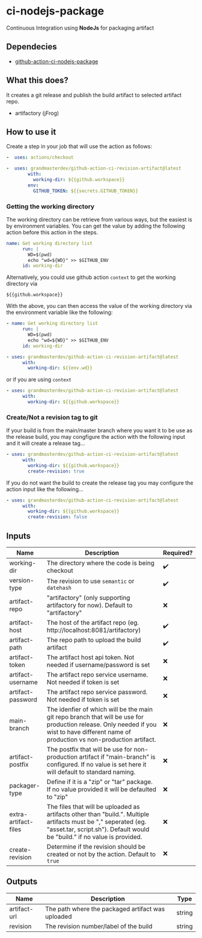 # ci-nodejs-package

Continuous Integration using **NodeJs** for packaging artifact

## Dependecies

- [github-action-ci-nodejs-package](https://github.com/grandmasterdev/github-action-ci-nodejs-package)

## What this does?

It creates a git release and publish the build artifact to selected artifact repo.

- artifactory (jFrog)

## How to use it

Create a step in your job that will use the action as follows:

```yaml
-  uses: actions/checkout

-  uses: grandmasterdev/github-action-ci-revision-artifact@latest
        with:
          working-dir: ${{github.workspace}}
        env:
          GITHUB_TOKEN: ${{secrets.GITHUB_TOKEN}}

```

### Getting the working directory

The working directory can be retrieve from various ways, but the easiest is by environment variables.
You can get the value by adding the following action before this action in the steps.

```yaml
name: Get working directory list
      run: |
        WD=$(pwd)
        echo "wd=${WD}" >> $GITHUB_ENV
      id: working-dir

```

Alternatively, you could use github action `context` to get the working directory via

```
${{github.workspace}}
```

With the above, you can then access the value of the working directory via the environment variable like the following:

```yaml
- name: Get working directory list
      run: |
        WD=$(pwd)
        echo "wd=${WD}" >> $GITHUB_ENV
      id: working-dir

- uses: grandmasterdev/github-action-ci-revision-artifact@latest
      with:
        working-dir: ${{env.wd}}
```

or if you are using `context`

```yaml
- uses: grandmasterdev/github-action-ci-revision-artifact@latest
      with:
        working-dir: ${{github.workspace}}
```

### Create/Not a revision tag to git

If your build is from the main/master branch where you want it to be use as the release build, you may congfigure the action with the following input and it will create a release tag...

```yaml
- uses: grandmasterdev/github-action-ci-revision-artifact@latest
      with:
        working-dir: ${{github.workspace}}
        create-revision: true
```

If you do not want the build to create the release tag you may configure the action input like the following...

```yaml
- uses: grandmasterdev/github-action-ci-revision-artifact@latest
      with:
        working-dir: ${{github.workspace}}
        create-revision: false
```

## Inputs

| Name                 | Description                                                                                                                                                                                                 | Required?          |
| -------------------- | ----------------------------------------------------------------------------------------------------------------------------------------------------------------------------------------------------------- | ------------------ |
| working-dir          | The directory where the code is being checkout                                                                                                                                                              | :heavy_check_mark: |
| version-type         | The revision to use `semantic` or `datehash`                                                                                                                                                                | :heavy_check_mark: |
| artifact-repo        | "artifactory" (only supporting artifactory for now). Default to "artifactory"                                                                                                                               | :x:                |
| artifact-host        | The host of the artifact repo (eg. http://localhost:8081/artifactory)                                                                                                                                       | :heavy_check_mark: |
| artifact-path        | The repo path to upload the build artifact                                                                                                                                                                  | :heavy_check_mark: |
| artifact-token       | The artifact host api token. Not needed if username/password is set                                                                                                                                         | :x:                |
| artifact-username    | The artifact repo service username. Not needed if token is set                                                                                                                                              | :x:                |
| artifact-password    | The artifact repo service password. Not needed if token is set                                                                                                                                              | :x:                |
| main-branch          | The idenfier of which will be the main git repo branch that will be use for production release. Only needed if you wist to have different name of production vs non-production artifact.                    | :x:                |
| artifact-postfix     | The postfix that will be use for non-production artifact if "main-branch" is configured. If no value is set here it will default to standard naming.                                                        | :x:                |
| packager-type        | Define if it is a "zip" or "tar" package. If no value provided it will be defaulted to "zip"                                                                                                                | :x:                |
| extra-artifact-files | The files that will be uploaded as artifacts other than "build.<extension>". Multiple artifacts must be "," seperated (eg. "asset.tar, script.sh"). Default would be "build.<ext>" if no value is provided. | :x:                |
| create-revision      | Determine if the revision should be created or not by the action. Default to `true`                                                                                                                         | :x:                |

## Outputs

| Name         | Description                                       | Type   |
| ------------ | ------------------------------------------------- | ------ |
| artifact-url | The path where the packaged artifact was uploaded | string |
| revision     | The revision number/label of the build            | string |
